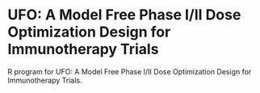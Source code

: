 # UFO: A Model Free Phase I/II Dose Optimization Design for Immunotherapy Trials
R program for UFO: A Model Free Phase I/II Dose Optimization Design for Immunotherapy Trials.
